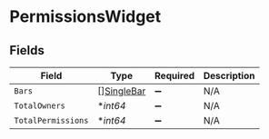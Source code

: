 # PermissionsWidget


## Fields

| Field                                           | Type                                            | Required                                        | Description                                     |
| ----------------------------------------------- | ----------------------------------------------- | ----------------------------------------------- | ----------------------------------------------- |
| `Bars`                                          | [][SingleBar](../../models/shared/singlebar.md) | :heavy_minus_sign:                              | N/A                                             |
| `TotalOwners`                                   | **int64*                                        | :heavy_minus_sign:                              | N/A                                             |
| `TotalPermissions`                              | **int64*                                        | :heavy_minus_sign:                              | N/A                                             |
